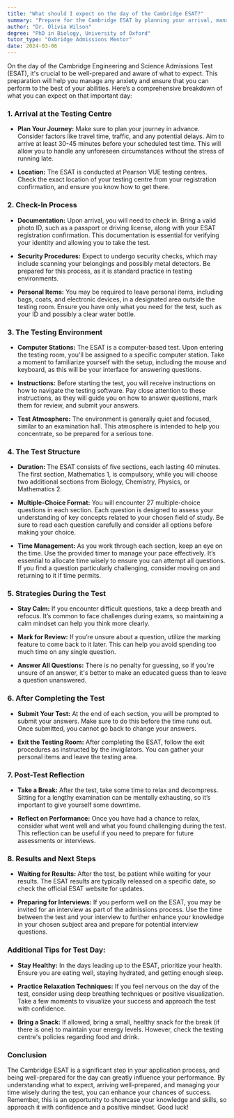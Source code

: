 ```yaml
---
title: "What should I expect on the day of the Cambridge ESAT?"
summary: "Prepare for the Cambridge ESAT by planning your arrival, managing anxiety, and knowing what to expect on test day for optimal performance."
author: "Dr. Olivia Wilson"
degree: "PhD in Biology, University of Oxford"
tutor_type: "Oxbridge Admissions Mentor"
date: 2024-03-06
---
```


On the day of the Cambridge Engineering and Science Admissions Test (ESAT), it's crucial to be well-prepared and aware of what to expect. This preparation will help you manage any anxiety and ensure that you can perform to the best of your abilities. Here’s a comprehensive breakdown of what you can expect on that important day:

### 1. **Arrival at the Testing Centre**

- **Plan Your Journey:** Make sure to plan your journey in advance. Consider factors like travel time, traffic, and any potential delays. Aim to arrive at least 30-45 minutes before your scheduled test time. This will allow you to handle any unforeseen circumstances without the stress of running late.

- **Location:** The ESAT is conducted at Pearson VUE testing centres. Check the exact location of your testing centre from your registration confirmation, and ensure you know how to get there.

### 2. **Check-In Process**

- **Documentation:** Upon arrival, you will need to check in. Bring a valid photo ID, such as a passport or driving license, along with your ESAT registration confirmation. This documentation is essential for verifying your identity and allowing you to take the test.

- **Security Procedures:** Expect to undergo security checks, which may include scanning your belongings and possibly metal detectors. Be prepared for this process, as it is standard practice in testing environments.

- **Personal Items:** You may be required to leave personal items, including bags, coats, and electronic devices, in a designated area outside the testing room. Ensure you have only what you need for the test, such as your ID and possibly a clear water bottle.

### 3. **The Testing Environment**

- **Computer Stations:** The ESAT is a computer-based test. Upon entering the testing room, you'll be assigned to a specific computer station. Take a moment to familiarize yourself with the setup, including the mouse and keyboard, as this will be your interface for answering questions.

- **Instructions:** Before starting the test, you will receive instructions on how to navigate the testing software. Pay close attention to these instructions, as they will guide you on how to answer questions, mark them for review, and submit your answers.

- **Test Atmosphere:** The environment is generally quiet and focused, similar to an examination hall. This atmosphere is intended to help you concentrate, so be prepared for a serious tone.

### 4. **The Test Structure**

- **Duration:** The ESAT consists of five sections, each lasting 40 minutes. The first section, Mathematics 1, is compulsory, while you will choose two additional sections from Biology, Chemistry, Physics, or Mathematics 2.

- **Multiple-Choice Format:** You will encounter 27 multiple-choice questions in each section. Each question is designed to assess your understanding of key concepts related to your chosen field of study. Be sure to read each question carefully and consider all options before making your choice.

- **Time Management:** As you work through each section, keep an eye on the time. Use the provided timer to manage your pace effectively. It’s essential to allocate time wisely to ensure you can attempt all questions. If you find a question particularly challenging, consider moving on and returning to it if time permits.

### 5. **Strategies During the Test**

- **Stay Calm:** If you encounter difficult questions, take a deep breath and refocus. It’s common to face challenges during exams, so maintaining a calm mindset can help you think more clearly.

- **Mark for Review:** If you’re unsure about a question, utilize the marking feature to come back to it later. This can help you avoid spending too much time on any single question.

- **Answer All Questions:** There is no penalty for guessing, so if you're unsure of an answer, it's better to make an educated guess than to leave a question unanswered.

### 6. **After Completing the Test**

- **Submit Your Test:** At the end of each section, you will be prompted to submit your answers. Make sure to do this before the time runs out. Once submitted, you cannot go back to change your answers.

- **Exit the Testing Room:** After completing the ESAT, follow the exit procedures as instructed by the invigilators. You can gather your personal items and leave the testing area.

### 7. **Post-Test Reflection**

- **Take a Break:** After the test, take some time to relax and decompress. Sitting for a lengthy examination can be mentally exhausting, so it’s important to give yourself some downtime.

- **Reflect on Performance:** Once you have had a chance to relax, consider what went well and what you found challenging during the test. This reflection can be useful if you need to prepare for future assessments or interviews.

### 8. **Results and Next Steps**

- **Waiting for Results:** After the test, be patient while waiting for your results. The ESAT results are typically released on a specific date, so check the official ESAT website for updates.

- **Preparing for Interviews:** If you perform well on the ESAT, you may be invited for an interview as part of the admissions process. Use the time between the test and your interview to further enhance your knowledge in your chosen subject area and prepare for potential interview questions.

### Additional Tips for Test Day:

- **Stay Healthy:** In the days leading up to the ESAT, prioritize your health. Ensure you are eating well, staying hydrated, and getting enough sleep.

- **Practice Relaxation Techniques:** If you feel nervous on the day of the test, consider using deep breathing techniques or positive visualization. Take a few moments to visualize your success and approach the test with confidence.

- **Bring a Snack:** If allowed, bring a small, healthy snack for the break (if there is one) to maintain your energy levels. However, check the testing centre's policies regarding food and drink.

### Conclusion

The Cambridge ESAT is a significant step in your application process, and being well-prepared for the day can greatly influence your performance. By understanding what to expect, arriving well-prepared, and managing your time wisely during the test, you can enhance your chances of success. Remember, this is an opportunity to showcase your knowledge and skills, so approach it with confidence and a positive mindset. Good luck!
    
